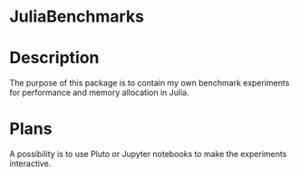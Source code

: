 # JuliaBenchmarks

# Description

The purpose of this package is to contain my own benchmark experiments for performance and memory allocation in Julia.

# Plans

A possibility is to use Pluto or Jupyter notebooks to make the experiments interactive.